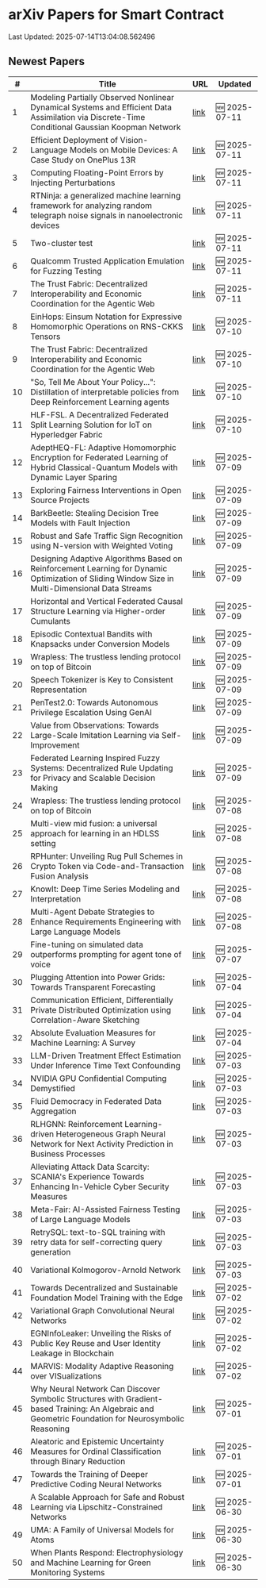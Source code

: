 # arXiv Papers for Smart Contract

Last Updated: 2025-07-14T13:04:08.562496

## Newest Papers

|\#|Title|URL|Updated|
|---|---|---|---|
|1|Modeling Partially Observed Nonlinear Dynamical Systems and Efficient Data Assimilation via Discrete-Time Conditional Gaussian Koopman Network|[link](http://arxiv.org/abs/2507.08749v1)|🆕 2025-07-11|
|2|Efficient Deployment of Vision-Language Models on Mobile Devices: A Case Study on OnePlus 13R|[link](http://arxiv.org/abs/2507.08505v1)|🆕 2025-07-11|
|3|Computing Floating-Point Errors by Injecting Perturbations|[link](http://arxiv.org/abs/2507.08467v1)|🆕 2025-07-11|
|4|RTNinja: a generalized machine learning framework for analyzing random telegraph noise signals in nanoelectronic devices|[link](http://arxiv.org/abs/2507.08424v1)|🆕 2025-07-11|
|5|Two-cluster test|[link](http://arxiv.org/abs/2507.08382v1)|🆕 2025-07-11|
|6|Qualcomm Trusted Application Emulation for Fuzzing Testing|[link](http://arxiv.org/abs/2507.08331v1)|🆕 2025-07-11|
|7|The Trust Fabric: Decentralized Interoperability and Economic Coordination for the Agentic Web|[link](http://arxiv.org/abs/2507.07901v2)|🆕 2025-07-11|
|8|EinHops: Einsum Notation for Expressive Homomorphic Operations on RNS-CKKS Tensors|[link](http://arxiv.org/abs/2507.07972v1)|🆕 2025-07-10|
|9|The Trust Fabric: Decentralized Interoperability and Economic Coordination for the Agentic Web|[link](http://arxiv.org/abs/2507.07901v1)|🆕 2025-07-10|
|10|"So, Tell Me About Your Policy...": Distillation of interpretable policies from Deep Reinforcement Learning agents|[link](http://arxiv.org/abs/2507.07848v1)|🆕 2025-07-10|
|11|HLF-FSL. A Decentralized Federated Split Learning Solution for IoT on Hyperledger Fabric|[link](http://arxiv.org/abs/2507.07637v1)|🆕 2025-07-10|
|12|AdeptHEQ-FL: Adaptive Homomorphic Encryption for Federated Learning of Hybrid Classical-Quantum Models with Dynamic Layer Sparing|[link](http://arxiv.org/abs/2507.07316v1)|🆕 2025-07-09|
|13|Exploring Fairness Interventions in Open Source Projects|[link](http://arxiv.org/abs/2507.07026v1)|🆕 2025-07-09|
|14|BarkBeetle: Stealing Decision Tree Models with Fault Injection|[link](http://arxiv.org/abs/2507.06986v1)|🆕 2025-07-09|
|15|Robust and Safe Traffic Sign Recognition using N-version with Weighted Voting|[link](http://arxiv.org/abs/2507.06907v1)|🆕 2025-07-09|
|16|Designing Adaptive Algorithms Based on Reinforcement Learning for Dynamic Optimization of Sliding Window Size in Multi-Dimensional Data Streams|[link](http://arxiv.org/abs/2507.06901v1)|🆕 2025-07-09|
|17|Horizontal and Vertical Federated Causal Structure Learning via Higher-order Cumulants|[link](http://arxiv.org/abs/2507.06888v1)|🆕 2025-07-09|
|18|Episodic Contextual Bandits with Knapsacks under Conversion Models|[link](http://arxiv.org/abs/2507.06859v1)|🆕 2025-07-09|
|19|Wrapless: The trustless lending protocol on top of Bitcoin|[link](http://arxiv.org/abs/2507.06064v2)|🆕 2025-07-09|
|20|Speech Tokenizer is Key to Consistent Representation|[link](http://arxiv.org/abs/2507.06802v1)|🆕 2025-07-09|
|21|PenTest2.0: Towards Autonomous Privilege Escalation Using GenAI|[link](http://arxiv.org/abs/2507.06742v1)|🆕 2025-07-09|
|22|Value from Observations: Towards Large-Scale Imitation Learning via Self-Improvement|[link](http://arxiv.org/abs/2507.06701v1)|🆕 2025-07-09|
|23|Federated Learning Inspired Fuzzy Systems: Decentralized Rule Updating for Privacy and Scalable Decision Making|[link](http://arxiv.org/abs/2507.06652v1)|🆕 2025-07-09|
|24|Wrapless: The trustless lending protocol on top of Bitcoin|[link](http://arxiv.org/abs/2507.06064v1)|🆕 2025-07-08|
|25|Multi-view mid fusion: a universal approach for learning in an HDLSS setting|[link](http://arxiv.org/abs/2507.06026v1)|🆕 2025-07-08|
|26|RPHunter: Unveiling Rug Pull Schemes in Crypto Token via Code-and-Transaction Fusion Analysis|[link](http://arxiv.org/abs/2506.18398v3)|🆕 2025-07-08|
|27|KnowIt: Deep Time Series Modeling and Interpretation|[link](http://arxiv.org/abs/2507.06009v1)|🆕 2025-07-08|
|28|Multi-Agent Debate Strategies to Enhance Requirements Engineering with Large Language Models|[link](http://arxiv.org/abs/2507.05981v1)|🆕 2025-07-08|
|29|Fine-tuning on simulated data outperforms prompting for agent tone of voice|[link](http://arxiv.org/abs/2507.04889v1)|🆕 2025-07-07|
|30|Plugging Attention into Power Grids: Towards Transparent Forecasting|[link](http://arxiv.org/abs/2507.03690v1)|🆕 2025-07-04|
|31|Communication Efficient, Differentially Private Distributed Optimization using Correlation-Aware Sketching|[link](http://arxiv.org/abs/2507.03545v1)|🆕 2025-07-04|
|32|Absolute Evaluation Measures for Machine Learning: A Survey|[link](http://arxiv.org/abs/2507.03392v1)|🆕 2025-07-04|
|33|LLM-Driven Treatment Effect Estimation Under Inference Time Text Confounding|[link](http://arxiv.org/abs/2507.02843v1)|🆕 2025-07-03|
|34|NVIDIA GPU Confidential Computing Demystified|[link](http://arxiv.org/abs/2507.02770v1)|🆕 2025-07-03|
|35|Fluid Democracy in Federated Data Aggregation|[link](http://arxiv.org/abs/2507.02710v1)|🆕 2025-07-03|
|36|RLHGNN: Reinforcement Learning-driven Heterogeneous Graph Neural Network for Next Activity Prediction in Business Processes|[link](http://arxiv.org/abs/2507.02690v1)|🆕 2025-07-03|
|37|Alleviating Attack Data Scarcity: SCANIA's Experience Towards Enhancing In-Vehicle Cyber Security Measures|[link](http://arxiv.org/abs/2507.02607v1)|🆕 2025-07-03|
|38|Meta-Fair: AI-Assisted Fairness Testing of Large Language Models|[link](http://arxiv.org/abs/2507.02533v1)|🆕 2025-07-03|
|39|RetrySQL: text-to-SQL training with retry data for self-correcting query generation|[link](http://arxiv.org/abs/2507.02529v1)|🆕 2025-07-03|
|40|Variational Kolmogorov-Arnold Network|[link](http://arxiv.org/abs/2507.02466v1)|🆕 2025-07-03|
|41|Towards Decentralized and Sustainable Foundation Model Training with the Edge|[link](http://arxiv.org/abs/2507.01803v1)|🆕 2025-07-02|
|42|Variational Graph Convolutional Neural Networks|[link](http://arxiv.org/abs/2507.01699v1)|🆕 2025-07-02|
|43|EGNInfoLeaker: Unveiling the Risks of Public Key Reuse and User Identity Leakage in Blockchain|[link](http://arxiv.org/abs/2507.01635v1)|🆕 2025-07-02|
|44|MARVIS: Modality Adaptive Reasoning over VISualizations|[link](http://arxiv.org/abs/2507.01544v1)|🆕 2025-07-02|
|45|Why Neural Network Can Discover Symbolic Structures with Gradient-based Training: An Algebraic and Geometric Foundation for Neurosymbolic Reasoning|[link](http://arxiv.org/abs/2506.21797v2)|🆕 2025-07-01|
|46|Aleatoric and Epistemic Uncertainty Measures for Ordinal Classification through Binary Reduction|[link](http://arxiv.org/abs/2507.00733v1)|🆕 2025-07-01|
|47|Towards the Training of Deeper Predictive Coding Neural Networks|[link](http://arxiv.org/abs/2506.23800v2)|🆕 2025-07-01|
|48|A Scalable Approach for Safe and Robust Learning via Lipschitz-Constrained Networks|[link](http://arxiv.org/abs/2506.23977v1)|🆕 2025-06-30|
|49|UMA: A Family of Universal Models for Atoms|[link](http://arxiv.org/abs/2506.23971v1)|🆕 2025-06-30|
|50|When Plants Respond: Electrophysiology and Machine Learning for Green Monitoring Systems|[link](http://arxiv.org/abs/2506.23872v1)|🆕 2025-06-30|
